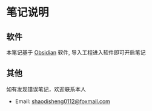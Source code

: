 # 笔记说明

## 软件

本笔记基于 [Obsidian](https://obsidian.md/) 软件, 导入工程进入软件即可开启笔记

## 其他

如有发现错误笔记，欢迎联系本人

+ Email: shaodisheng0112@foxmail.com
